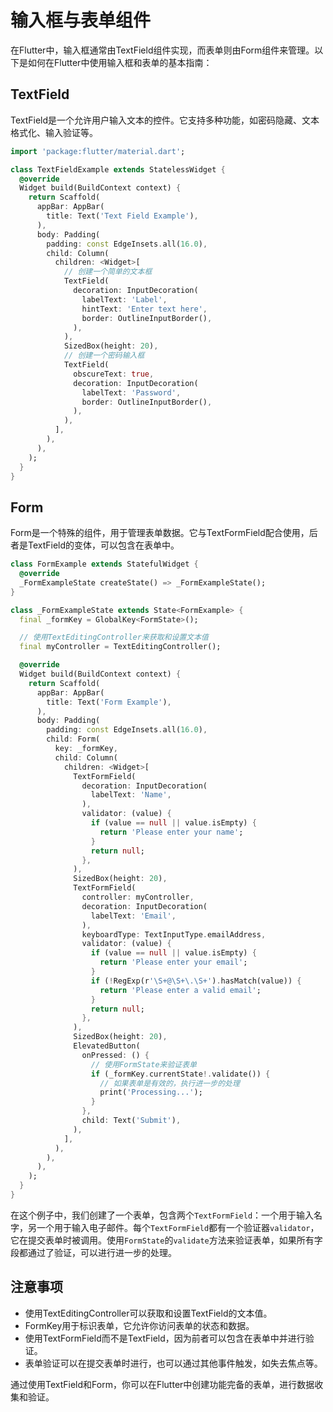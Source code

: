 # 输入框与表单组件

在Flutter中，输入框通常由TextField组件实现，而表单则由Form组件来管理。以下是如何在Flutter中使用输入框和表单的基本指南：

## TextField

TextField是一个允许用户输入文本的控件。它支持多种功能，如密码隐藏、文本格式化、输入验证等。

```dart
import 'package:flutter/material.dart';

class TextFieldExample extends StatelessWidget {
  @override
  Widget build(BuildContext context) {
    return Scaffold(
      appBar: AppBar(
        title: Text('Text Field Example'),
      ),
      body: Padding(
        padding: const EdgeInsets.all(16.0),
        child: Column(
          children: <Widget>[
            // 创建一个简单的文本框
            TextField(
              decoration: InputDecoration(
                labelText: 'Label',
                hintText: 'Enter text here',
                border: OutlineInputBorder(),
              ),
            ),
            SizedBox(height: 20),
            // 创建一个密码输入框
            TextField(
              obscureText: true,
              decoration: InputDecoration(
                labelText: 'Password',
                border: OutlineInputBorder(),
              ),
            ),
          ],
        ),
      ),
    );
  }
}
```

## Form

Form是一个特殊的组件，用于管理表单数据。它与TextFormField配合使用，后者是TextField的变体，可以包含在表单中。

```dart
class FormExample extends StatefulWidget {
  @override
  _FormExampleState createState() => _FormExampleState();
}

class _FormExampleState extends State<FormExample> {
  final _formKey = GlobalKey<FormState>();

  // 使用TextEditingController来获取和设置文本值
  final myController = TextEditingController();

  @override
  Widget build(BuildContext context) {
    return Scaffold(
      appBar: AppBar(
        title: Text('Form Example'),
      ),
      body: Padding(
        padding: const EdgeInsets.all(16.0),
        child: Form(
          key: _formKey,
          child: Column(
            children: <Widget>[
              TextFormField(
                decoration: InputDecoration(
                  labelText: 'Name',
                ),
                validator: (value) {
                  if (value == null || value.isEmpty) {
                    return 'Please enter your name';
                  }
                  return null;
                },
              ),
              SizedBox(height: 20),
              TextFormField(
                controller: myController,
                decoration: InputDecoration(
                  labelText: 'Email',
                ),
                keyboardType: TextInputType.emailAddress,
                validator: (value) {
                  if (value == null || value.isEmpty) {
                    return 'Please enter your email';
                  }
                  if (!RegExp(r'\S+@\S+\.\S+').hasMatch(value)) {
                    return 'Please enter a valid email';
                  }
                  return null;
                },
              ),
              SizedBox(height: 20),
              ElevatedButton(
                onPressed: () {
                  // 使用FormState来验证表单
                  if (_formKey.currentState!.validate()) {
                    // 如果表单是有效的，执行进一步的处理
                    print('Processing...');
                  }
                },
                child: Text('Submit'),
              ),
            ],
          ),
        ),
      ),
    );
  }
}
```

在这个例子中，我们创建了一个表单，包含两个`TextFormField`：一个用于输入名字，另一个用于输入电子邮件。每个`TextFormField`都有一个验证器`validator`，它在提交表单时被调用。使用`FormState`的`validate`方法来验证表单，如果所有字段都通过了验证，可以进行进一步的处理。

## 注意事项

* 使用TextEditingController可以获取和设置TextField的文本值。
* FormKey用于标识表单，它允许你访问表单的状态和数据。
* 使用TextFormField而不是TextField，因为前者可以包含在表单中并进行验证。
* 表单验证可以在提交表单时进行，也可以通过其他事件触发，如失去焦点等。

通过使用TextField和Form，你可以在Flutter中创建功能完备的表单，进行数据收集和验证。
